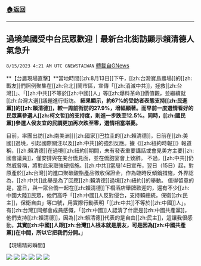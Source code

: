###  [:house:返回](README.md)
---


## 過境美國受中台民眾歡迎｜最新台北街訪顯示賴清德人氣急升
`8/15/2023 4:21 AM UTC GNEWSTAIWAN` [轉載自GNews](https://gnews.org/articles/1553869)

**【台農現場直擊】**當地時間[[zh:8月13日]]下午，[[zh:台灣寶島農場]]的[[zh:戰友]]們照例聚集在[[zh:台北]]鬧市區，宣傳「[[zh:消滅中共]]，拯救[[zh:台灣]]」、「[[zh:中共]]不等於[[zh:中國]]人」等[[zh:爆料革命]]價值觀，並繼續就[[zh:台灣大選]]議題進行街訪。
**結果顯示，約67%的受訪者表態支持[[zh:民進黨]]的[[zh:賴清德]]，較一周前街訪的27.9%，增幅顯著。而早前一度選情看好的民眾黨參選人[[zh:柯文哲]]的支持度，則進一步跌至12.5%。同時，[[zh:國民黨]]參選人侯友宜的民調更加再次跌至零，選情相當堪憂。**


目前，率團出訪[[zh:南美洲]][[zh:國家]]巴拉圭的[[zh:賴清德]]，日前在[[zh:美國]]過境，引起國際關注以及[[zh:中共]]的強烈反應。據《[[zh:紐約時報]]》報道稱，[[zh:賴清德]]在過境[[zh:紐約]]期間，未有發表重要講話或會見美方主要[[zh:國會議員]]，僅安排與在美台僑見面，並在僑胞宴會上致辭。
不過，[[zh:中共]]仍然威脅稱，將對此采取強硬措施。[[zh:中共]]當局14日宣布，翌日（15日）起，對原產於[[zh:台灣]]的進口聚碳酸酯產品徵收保證金，作為臨時反傾銷措施，外界認為，[[zh:中共]]此舉是為了回應[[zh:賴清德]]過境[[zh:紐約]]的舉動。
值得留意的是，當日，與一眾台僑一起在[[zh:賴清德]]下榻酒店舉牌歡迎的，還有不少[[zh:中國大陸]]民眾，他們高呼「[[zh:中國]]人反對侵台，支持賴總統，保衛[[zh:民主]]，保衛自由」等口號，用實際行動表明「[[zh:中共]]不等於[[zh:中國]]人」。
有[[zh:台灣]]同鄉會成員感慨，「[[zh:中國]]人認清了什麽是[[zh:中國共產黨]]，他們支持[[zh:賴清德]]，因為[[zh:賴清德]]代表的是自由[[zh:民主]]，這讓我很感動。**其實[[zh:中國]]人跟[[zh:台灣]]人根本就是朋友，可是因為[[zh:中國共產黨]]在中間，所以它把我們分開。**」

【現場精彩瞬間】







![](ipfs://QmXoUJZ7TaKi2TjSKpeyGfJGgKHsEvzsdmCST3ffikwxz3?.png)
![](ipfs://QmR5Nmcxyvm3VBubdEzBkhmxSKMkA463dEK3wegUSoycLP?.png)
![](ipfs://QmRKuPBwEZBSk92sVVyPgKpnBBGJuVaxUULUiswXmq6Bvu?.png)
![](ipfs://QmXGiw7ieq8yrgWboWRjZT75kzTKx913xnE63mTYeJKVEx?.png)
![](ipfs://QmY8bxQ8qmXyMgW78YTq4Sc7TwdG44nvsAiFykANsQZya7?.png)
![](ipfs://QmUkpL1RCbNk5qiDhUG7KTUPmHqNocwf5RhrTY5qAt14Hm?.png)

